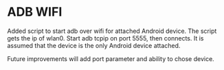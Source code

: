 # ADB WIFI
    
Added script to start adb over wifi for attached Android device.
The script gets the ip of wlan0. Start adb tcpip on port 5555,
then connects. It is assumed that the device is the only
Android device attached.
    
Future improvements will add port parameter and ability to
chose device.
